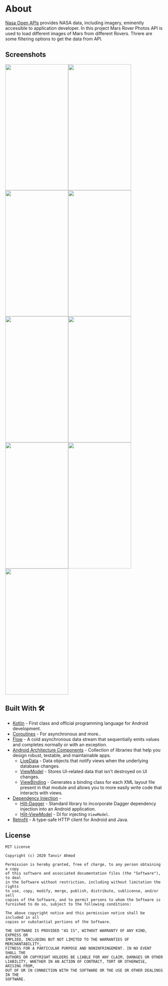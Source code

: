 # About
[Nasa Open APIs](https://api.nasa.gov/) provides NASA data, including imagery, eminently accessible to application developer. In this project Mars Rover Photos API is used to load different images of Mars from different Rovers. Threre are some filtering options to get the data from API. 

## Screenshots
<img src="https://github.com/tanvir-ahmod/MarsRoverPhotos/blob/master/screenshots/demo.gif" height="400" width="200"><img src="https://github.com/tanvir-ahmod/MarsRoverPhotos/blob/master/screenshots/Screenshot_2020-08-15-12-52-41-145_com.example.marsroverPhotos.jpg" height="400" width="200"><img src="https://github.com/tanvir-ahmod/MarsRoverPhotos/blob/master/screenshots/Screenshot_2020-08-15-12-52-48-539_com.example.marsroverPhotos.jpg" height="400" width="200"><img src="https://github.com/tanvir-ahmod/MarsRoverPhotos/blob/master/screenshots/Screenshot_2020-08-15-12-52-52-669_com.example.marsroverPhotos.jpg" height="400" width="200">
<img src="https://github.com/tanvir-ahmod/MarsRoverPhotos/blob/master/screenshots/Screenshot_2020-08-15-12-52-56-246_com.example.marsroverPhotos.jpg" height="400" width="200"><img src="https://github.com/tanvir-ahmod/MarsRoverPhotos/blob/master/screenshots/Screenshot_2020-08-15-12-53-02-279_com.example.marsroverPhotos.jpg" height="400" width="200"><img src="https://github.com/tanvir-ahmod/MarsRoverPhotos/blob/master/screenshots/Screenshot_2020-08-15-12-53-06-383_com.example.marsroverPhotos.jpg" height="400" width="200"><img src="https://github.com/tanvir-ahmod/MarsRoverPhotos/blob/master/screenshots/Screenshot_2020-08-15-12-53-11-694_com.example.marsroverPhotos.jpg" height="400" width="200">
<img src="https://github.com/tanvir-ahmod/MarsRoverPhotos/blob/master/screenshots/Screenshot_2020-08-15-12-53-21-616_com.example.marsroverPhotos.jpg" height="400" width="200">


## Built With 🛠
- [Kotlin](https://kotlinlang.org/) - First class and official programming language for Android development.
- [Coroutines](https://kotlinlang.org/docs/reference/coroutines-overview.html) - For asynchronous and more..
- [Flow](https://kotlin.github.io/kotlinx.coroutines/kotlinx-coroutines-core/kotlinx.coroutines.flow/-flow/) - A cold asynchronous data stream that sequentially emits values and completes normally or with an exception.
- [Android Architecture Components](https://developer.android.com/topic/libraries/architecture) - Collection of libraries that help you design robust, testable, and maintainable apps.
  - [LiveData](https://developer.android.com/topic/libraries/architecture/livedata) - Data objects that notify views when the underlying database changes.
  - [ViewModel](https://developer.android.com/topic/libraries/architecture/viewmodel) - Stores UI-related data that isn't destroyed on UI changes. 
  - [ViewBinding](https://developer.android.com/topic/libraries/view-binding) - Generates a binding class for each XML layout file present in that module and allows you to more easily write code that interacts with views.
- [Dependency Injection](https://developer.android.com/training/dependency-injection) - 
  - [Hilt-Dagger](https://dagger.dev/hilt/) - Standard library to incorporate Dagger dependency injection into an Android application.
  - [Hilt-ViewModel](https://developer.android.com/training/dependency-injection/hilt-jetpack) - DI for injecting `ViewModel`.
- [Retrofit](https://square.github.io/retrofit/) - A type-safe HTTP client for Android and Java.

## License

```
MIT License

Copyright (c) 2020 Tanvir Ahmod

Permission is hereby granted, free of charge, to any person obtaining a copy
of this software and associated documentation files (the "Software"), to deal
in the Software without restriction, including without limitation the rights
to use, copy, modify, merge, publish, distribute, sublicense, and/or sell
copies of the Software, and to permit persons to whom the Software is
furnished to do so, subject to the following conditions:

The above copyright notice and this permission notice shall be included in all
copies or substantial portions of the Software.

THE SOFTWARE IS PROVIDED "AS IS", WITHOUT WARRANTY OF ANY KIND, EXPRESS OR
IMPLIED, INCLUDING BUT NOT LIMITED TO THE WARRANTIES OF MERCHANTABILITY,
FITNESS FOR A PARTICULAR PURPOSE AND NONINFRINGEMENT. IN NO EVENT SHALL THE
AUTHORS OR COPYRIGHT HOLDERS BE LIABLE FOR ANY CLAIM, DAMAGES OR OTHER
LIABILITY, WHETHER IN AN ACTION OF CONTRACT, TORT OR OTHERWISE, ARISING FROM,
OUT OF OR IN CONNECTION WITH THE SOFTWARE OR THE USE OR OTHER DEALINGS IN THE
SOFTWARE.

